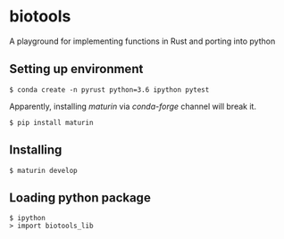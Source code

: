 # biotools # 

A playground for implementing functions in Rust and porting into python

## Setting up environment ##

```
$ conda create -n pyrust python=3.6 ipython pytest
```

Apparently, installing *maturin* via *conda-forge* channel will break it.

```
$ pip install maturin
```

## Installing ##

```
$ maturin develop
```


## Loading python package ##

```
$ ipython
> import biotools_lib
```
